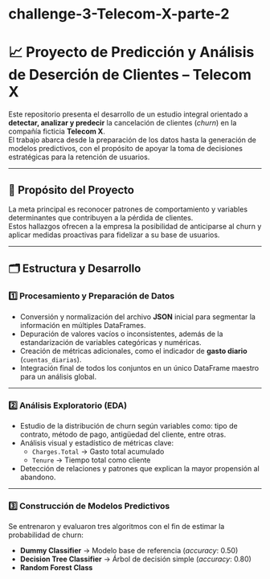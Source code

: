 # challenge-3-Telecom-X-parte-2
# 📈 Proyecto de Predicción y Análisis de Deserción de Clientes – Telecom X

Este repositorio presenta el desarrollo de un estudio integral orientado a **detectar, analizar y predecir** la cancelación de clientes (*churn*) en la compañía ficticia **Telecom X**.  
El trabajo abarca desde la preparación de los datos hasta la generación de modelos predictivos, con el propósito de apoyar la toma de decisiones estratégicas para la retención de usuarios.

---

## 🎯 Propósito del Proyecto

La meta principal es reconocer patrones de comportamiento y variables determinantes que contribuyen a la pérdida de clientes.  
Estos hallazgos ofrecen a la empresa la posibilidad de anticiparse al churn y aplicar medidas proactivas para fidelizar a su base de usuarios.

---

## 🗂 Estructura y Desarrollo

### 1️⃣ **Procesamiento y Preparación de Datos**
- Conversión y normalización del archivo **JSON** inicial para segmentar la información en múltiples DataFrames.  
- Depuración de valores vacíos o inconsistentes, además de la estandarización de variables categóricas y numéricas.  
- Creación de métricas adicionales, como el indicador de **gasto diario** (`cuentas_diarias`).  
- Integración final de todos los conjuntos en un único DataFrame maestro para un análisis global.

---

### 2️⃣ **Análisis Exploratorio (EDA)**
- Estudio de la distribución de churn según variables como: tipo de contrato, método de pago, antigüedad del cliente, entre otras.  
- Análisis visual y estadístico de métricas clave:  
  - `Charges.Total` → Gasto total acumulado  
  - `Tenure` → Tiempo total como cliente  
- Detección de relaciones y patrones que explican la mayor propensión al abandono.

---

### 3️⃣ **Construcción de Modelos Predictivos**
Se entrenaron y evaluaron tres algoritmos con el fin de estimar la probabilidad de churn:
- **Dummy Classifier** → Modelo base de referencia (*accuracy*: 0.50)  
- **Decision Tree Classifier** → Árbol de decisión simple (*accuracy*: 0.80)  
- **Random Forest Class**

